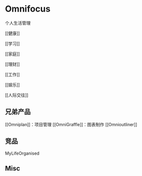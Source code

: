 # Omnifocus


个人生活管理

[[健康]]

[[学习]]

[[家庭]]

[[理财]]

[[工作]]

[[娱乐]]

[[人际交往]]

## 兄弟产品

[[Omniplan]]：项目管理
[[OmniGraffle]]：图表制作
[[Omnioutliner]]

## 竞品

MyLifeOrganised

## Misc





